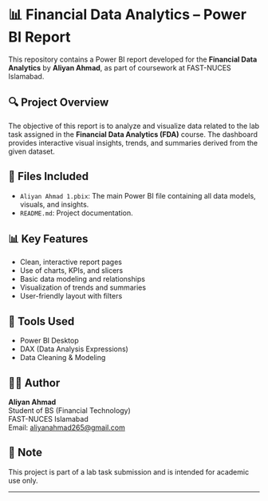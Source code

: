 # 📊 Financial Data Analytics – Power BI Report

This repository contains a Power BI report developed for the **Financial Data Analytics** by **Aliyan Ahmad**, as part of coursework at FAST-NUCES Islamabad.

## 🔍 Project Overview

The objective of this report is to analyze and visualize data related to the lab task assigned in the **Financial Data Analytics (FDA)** course. The dashboard provides interactive visual insights, trends, and summaries derived from the given dataset.

## 📁 Files Included

- `Aliyan Ahmad 1.pbix`: The main Power BI file containing all data models, visuals, and insights.
- `README.md`: Project documentation.

## 📊 Key Features

- Clean, interactive report pages
- Use of charts, KPIs, and slicers
- Basic data modeling and relationships
- Visualization of trends and summaries
- User-friendly layout with filters

## 🧰 Tools Used

- Power BI Desktop
- DAX (Data Analysis Expressions)
- Data Cleaning & Modeling

## 🧑‍💻 Author

**Aliyan Ahmad**  
Student of BS (Financial Technology)  
FAST-NUCES Islamabad  
Email: aliyanahmad265@gmail.com  

## 📌 Note

This project is part of a lab task submission and is intended for academic use only.

---

